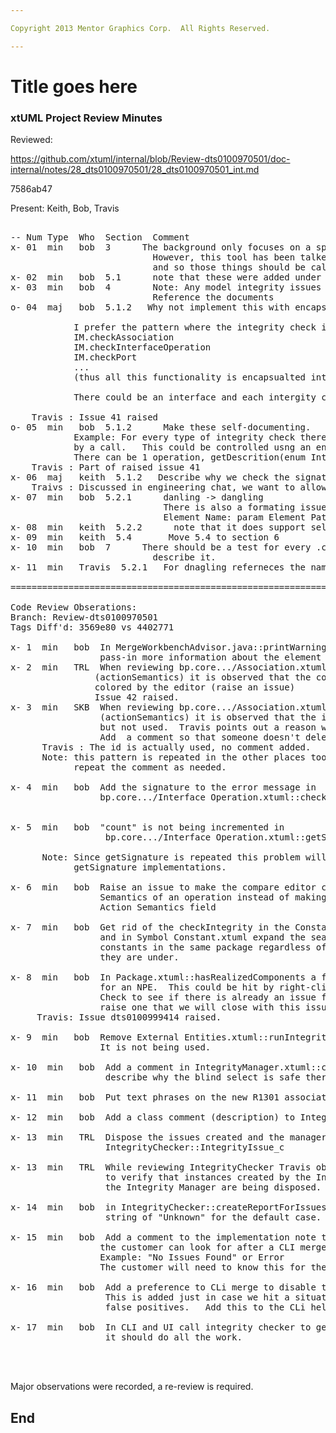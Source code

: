 ```yaml
---

Copyright 2013 Mentor Graphics Corp.  All Rights Reserved.

---
```


# Title goes here
### xtUML Project Review Minutes

Reviewed:  

https://github.com/xtuml/internal/blob/Review-dts0100970501/doc-internal/notes/28_dts0100970501/28_dts0100970501_int.md

7586ab47

Present:  Keith, Bob, Travis

<pre>

-- Num Type  Who  Section  Comment
x- 01  min   bob  3      The background only focuses on a specific problem, merge related, that was behind this.
                           However, this tool has been talked about a very long time.  While not all aspects of an integrity tool are addressed here, this does provide the foundation for those other things,
						   and so those things should be called out and referenced in the background.
x- 02  min   bob  5.1      note that these were added under a new subsystem
x- 03  min   bob  4        Note: Any model integrity issues as defined in the google doc.  
                           Reference the documents
o- 04  maj   bob  5.1.2   Why not implement this with encapsulation?

			I prefer the pattern where the integrity check in encapsulated into the Integrity Manager (IM) class .  You then end up with:
			IM.checkAssociation
			IM.checkInterfaceOperation
			IM.checkPort
			...
			(thus all this functionality is encapsualted into the Integrity Manager instead of being sread across the ooaofooa)_- 05  min   xxx  xxx      xxx
			
			There could be an interface and each intergity check would then define a class that implements that interface.  This could be added to the editor and users could extend it!
			
	Travis : Issue 41 raised	
o- 05  min   bob  5.1.2      Make these self-documenting.
			Example: For every type of integrity check there should be an associated description that is returned
			by a call.   This could be controlled usng an enum that defines all the integrity checks.
			There can be 1 operation, getDescrition(enum IntegrityCheckType) that returns the description for each integrity check.
	Travis : Part of raised issue 41
x- 06  maj   keith  5.1.2   Describe why we check the signature and not just the name.  Isn't this language dependant?
    Traivs : Discussed in engineering chat, we want to allow signature definitions to include parameter types.
x- 07  min   bob  5.2.1      danling -> dangling
                             There is also a formating issue here:
 							 Element Name: param Element Path: ModelIntegrityTests::Operation Parameter Tests::Class::Operation::param
x- 08  min   keith  5.2.2      note that it does support select/copy
x- 09  min   keith  5.4       Move 5.4 to section 6
x- 10  min   bob  7      There should be a test for every <blah>.checkIntegrity() implemented.  There is, just 
                           describe it.
x- 11  min   Travis  5.2.1   For dnagling referneces the name is coming in as the path, and it should just the the name.

===============================================================================

Code Review Obserations:
Branch: Review-dts0100970501
Tags Diff'd: 3569e80 vs 4402771

x- 1  min   bob  In MergeWorkbenchAdvisor.java::printWarning, add a parameter to 
                 pass-in more information about the element that failed
x- 2  min   TRL  When reviewing bp.core.../Association.xtuml::checkIntegrity 
                (actionSemantics) it is observed that the comment is not properly 
				colored by the editor (raise an issue)
				Issue 42 raised.
x- 3  min   SKB  When reviewing bp.core.../Association.xtuml::checkIntegrity 
                 (actionSemantics) it is observed that the id sys_id is there 
                 but not used.  Travis points out a reason why it is present.  
                 Add  a comment so that someone doesn't delete this.
	  Travis : The id is actually used, no comment added.
      Note: this pattern is repeated in the other places too, so we should 
            repeat the comment as needed.

x- 4  min   bob  Add the signature to the error message in 
                 bp.core.../Interface Operation.xtuml::checkIntegrity


x- 5  min   bob  "count" is not being incremented in 
                  bp.core.../Interface Operation.xtuml::getSignature().  
	
	  Note: Since getSignature is repeated this problem will be in the other 
	        getSignature implementations.

x- 6  min   bob  Raise an issue to make the compare editor come up for action 
                 Semantics of an operation instead of making the user go to the 
                 Action Semantics field

x- 7  min   bob  Get rid of the checkIntegrity in the Constant Specification.xtuml, 
                 and in Symbol Constant.xtuml expand the search to be all 
                 constants in the same package regardless of the specification 
                 they are under.

x- 8  min   bob  In Package.xtuml::hasRealizedComponents a fix was put in place 
                 for an NPE.  This could be hit by right-clicking a package.  
                 Check to see if there is already an issue for this, and if not, 
                 raise one that we will close with this issue. 
	 Travis: Issue dts0100999414 raised.
	 
x- 9  min   bob  Remove External Entities.xtuml::runIntegrityCheckOnElement.  
                 It is not being used.

x- 10  min   bob  Add a comment in IntegrityManager.xtuml::createIssue to 
                  describe why the blind select is safe there.

x- 11  min   bob  Put text phrases on the new R1301 association

x- 12  min   bob  Add a class comment (description) to IntegrityChecker class just 

x- 13  min   TRL  Dispose the issues created and the manager created in 
                  IntegrityChecker::IntegrityIssue_c

x- 13  min   TRL  While reviewing IntegrityChecker Travis observed that we need 
                  to verify that instances created by the Integrity Checker and 
                  the Integrity Manager are being disposed.

x- 14  min   bob  in IntegrityChecker::createReportForIssues add a severity 
                  string of "Unknown" for the default case.

x- 15  min   bob  Add a comment to the implementation note that describes what 
                 the customer can look for after a CLI merge to assure there are no integrity issues.
	             Example: "No Issues Found" or Error
	             The customer will need to know this for their scriprt.
	             
x- 16  min   bob  Add a preference to CLi merge to disable the integrity check.  
                  This is added just in case we hit a situation where there are 
                  false positives.   Add this to the CLi help menu too.	

x- 17  min   bob  In CLI and UI call integrity checker to get the report, 
                  it should do all the work.

                           

</pre>
   
Major observations were recorded, a re-review is required.


End
---

